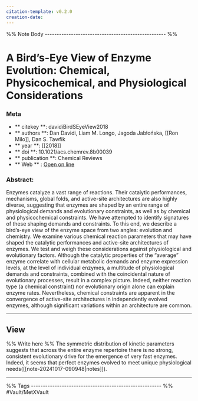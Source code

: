 ```yaml
---
citation-template: v0.2.0
creation-date:
---
```


%% Note Body --------------------------------------------------- %%
# A Bird’s-Eye View of Enzyme Evolution: Chemical, Physicochemical, and Physiological Considerations

### Meta
- ** citekey **: davidiBirdSEyeView2018
- ** authors **: Dan Davidi, Liam M. Longo, Jagoda Jabłońska, [[Ron Milo]], Dan S. Tawfik
- ** year **: [[2018]]
- ** doi **: 10.1021/acs.chemrev.8b00039
- ** publication **: Chemical Reviews
- ** Web ** : [Open on line](https://doi.org/10.1021/acs.chemrev.8b00039)


### Abstract:
Enzymes catalyze a vast range of reactions. Their catalytic performances, mechanisms, global folds, and active-site architectures are also highly diverse, suggesting that enzymes are shaped by an entire range of physiological demands and evolutionary constraints, as well as by chemical and physicochemical constraints. We have attempted to identify signatures of these shaping demands and constraints. To this end, we describe a bird’s-eye view of the enzyme space from two angles: evolution and chemistry. We examine various chemical reaction parameters that may have shaped the catalytic performances and active-site architectures of enzymes. We test and weigh these considerations against physiological and evolutionary factors. Although the catalytic properties of the “average” enzyme correlate with cellular metabolic demands and enzyme expression levels, at the level of individual enzymes, a multitude of physiological demands and constraints, combined with the coincidental nature of evolutionary processes, result in a complex picture. Indeed, neither reaction type (a chemical constraint) nor evolutionary origin alone can explain enzyme rates. Nevertheless, chemical constraints are apparent in the convergence of active-site architectures in independently evolved enzymes, although significant variations within an architecture are common.

___

## View

%% Write here %%
The symmetric distribution of kinetic parameters suggests that across the entire enzyme repertoire there is no strong, consistent evolutionary drive for the emergence of very fast enzymes. Indeed, it seems that perfect enzymes evolved to meet unique physiological needs([[note-20241017-090948|notes]]).




___
%% Tags  ------------------------------------------------------- %%
#Vault/MetXVault 
